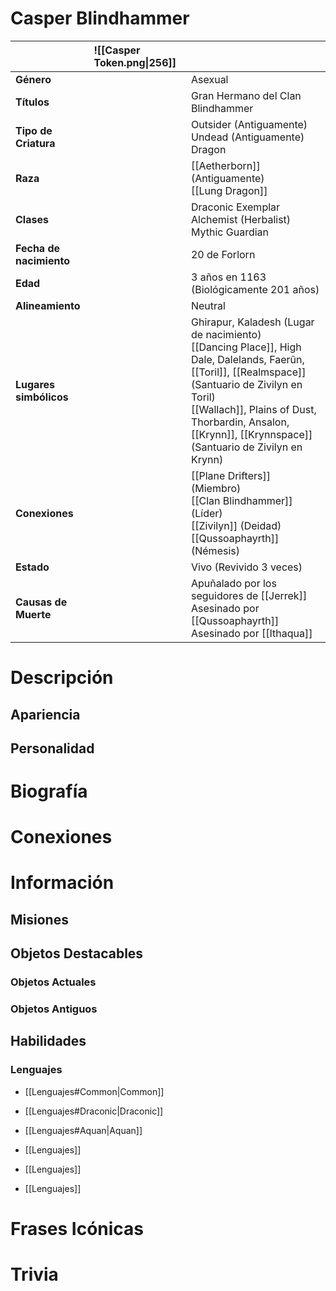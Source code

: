 # Casper Blindhammer

|                         | ![[Casper Token.png\|256]] |                                                                                                                                                                                                                                                                       |
| :---------------------- | :------------------------- | :-------------------------------------------------------------------------------------------------------------------------------------------------------------------------------------------------------------------------------------------------------------------- |
| **Género**              |                            | Asexual                                                                                                                                                                                                                                                               |
| **Títulos**             |                            | Gran Hermano del Clan Blindhammer                                                                                                                                                                                                                                     |
| **Tipo de Criatura**    |                            | Outsider (Antiguamente)<br>Undead (Antiguamente)<br>Dragon                                                                                                                                                                                                            |
| **Raza**                |                            | [[Aetherborn]] (Antiguamente)<br>[[Lung Dragon]]                                                                                                                                                                                                                      |
| **Clases**              |                            | Draconic Exemplar<br>Alchemist (Herbalist)<br>Mythic Guardian                                                                                                                                                                                                         |
| **Fecha de nacimiento** |                            | 20 de Forlorn                                                                                                                                                                                                                                                         |
| **Edad**                |                            | 3 años en 1163 (Biológicamente 201 años)                                                                                                                                                                                                                              |
| **Alineamiento**        |                            | Neutral                                                                                                                                                                                                                                                               |
| **Lugares simbólicos**  |                            | Ghirapur, Kaladesh (Lugar de nacimiento)<br>[[Dancing Place]], High Dale, Dalelands, Faerûn, [[Toril]], [[Realmspace]] (Santuario de Zivilyn en Toril)<br>[[Wallach]], Plains of Dust, Thorbardin, Ansalon, [[Krynn]], [[Krynnspace]] (Santuario de Zivilyn en Krynn) |
| **Conexiones**          |                            | [[Plane Drifters]] (Miembro)<br>[[Clan Blindhammer]] (Líder)<br>[[Zivilyn]] (Deidad)<br>[[Qussoaphayrth]] (Némesis)                                                                                                                                                   |
| **Estado**              |                            | Vivo (Revivido 3 veces)                                                                                                                                                                                                                                               |
| **Causas de Muerte**    |                            | Apuñalado por los seguidores de [[Jerrek]]<br>Asesinado por [[Qussoaphayrth]]<br>Asesinado por [[Ithaqua]]                                                                                                                                                            |

# Descripción

## Apariencia

## Personalidad

# Biografía

# Conexiones

# Información

## Misiones

## Objetos Destacables

### Objetos Actuales

### Objetos Antiguos

## Habilidades

### Lenguajes

- [[Lenguajes#Common|Common]]
- [[Lenguajes#Draconic|Draconic]]

- [[Lenguajes#Aquan|Aquan]]
- [[Lenguajes]]

- [[Lenguajes]]
- [[Lenguajes]]

# Frases Icónicas

# Trivia
